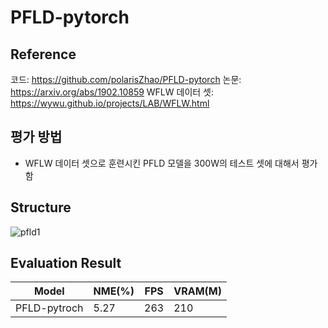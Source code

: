 # PFLD-pytorch
## Reference
코드: https://github.com/polarisZhao/PFLD-pytorch
논문: https://arxiv.org/abs/1902.10859
WFLW 데이터 셋: https://wywu.github.io/projects/LAB/WFLW.html

## 평가 방법
- WFLW 데이터 셋으로 훈련시킨 PFLD 모델을 300W의 테스트 셋에 대해서 평가함


## Structure
![pfld1](image/pdlf.onnx.png)

## Evaluation Result

| Model         | NME(%) | FPS  | VRAM(M) |
|---------------|--------|------|---------|
| PFLD-pytroch  | 5.27   |  263 | 210     |
